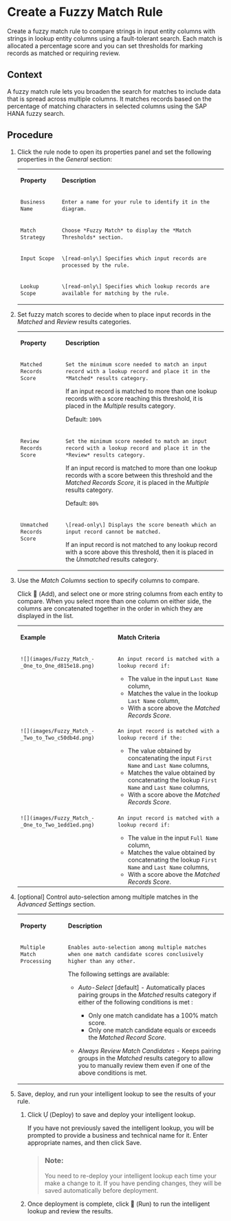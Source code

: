 <!-- loiob063518d7a684051b66cc6d9681c8753 -->

<link rel="stylesheet" type="text/css" href="css/sap-icons.css"/>

# Create a Fuzzy Match Rule

Create a fuzzy match rule to compare strings in input entity columns with strings in lookup entity columns using a fault-tolerant search. Each match is allocated a percentage score and you can set thresholds for marking records as matched or requiring review.



## Context

A fuzzy match rule lets you broaden the search for matches to include data that is spread across multiple columns. It matches records based on the percentage of matching characters in selected columns using the SAP HANA fuzzy search.



## Procedure

1.  Click the rule node to open its properties panel and set the following properties in the *General* section:


    <table>
    <tr>
    <th valign="top">

    Property


    
    </th>
    <th valign="top">

    Description


    
    </th>
    </tr>
    <tr>
    <td valign="top">
    
        Business Name


    
    </td>
    <td valign="top">
    
        Enter a name for your rule to identify it in the diagram.


    
    </td>
    </tr>
    <tr>
    <td valign="top">
    
        Match Strategy


    
    </td>
    <td valign="top">
    
        Choose *Fuzzy Match* to display the *Match Thresholds* section.


    
    </td>
    </tr>
    <tr>
    <td valign="top">
    
        Input Scope


    
    </td>
    <td valign="top">
    
        \[read-only\] Specifies which input records are processed by the rule.


    
    </td>
    </tr>
    <tr>
    <td valign="top">
    
        Lookup Scope


    
    </td>
    <td valign="top">
    
        \[read-only\] Specifies which lookup records are available for matching by the rule.


    
    </td>
    </tr>
    </table>
    
2.  Set fuzzy match scores to decide when to place input records in the *Matched* and *Review* results categories.


    <table>
    <tr>
    <th valign="top">

    Property


    
    </th>
    <th valign="top">

    Description


    
    </th>
    </tr>
    <tr>
    <td valign="top">
    
        Matched Records Score


    
    </td>
    <td valign="top">
    
        Set the minimum score needed to match an input record with a lookup record and place it in the *Matched* results category. 

    If an input record is matched to more than one lookup records with a score reaching this threshold, it is placed in the *Multiple* results category.

    Default: `100%`


    
    </td>
    </tr>
    <tr>
    <td valign="top">
    
        Review Records Score


    
    </td>
    <td valign="top">
    
        Set the minimum score needed to match an input record with a lookup record and place it in the *Review* results category. 

    If an input record is matched to more than one lookup records with a score between this threshold and the *Matched Records Score*, it is placed in the *Multiple* results category.

    Default: `80%`


    
    </td>
    </tr>
    <tr>
    <td valign="top">
    
        Unmatched Records Score


    
    </td>
    <td valign="top">
    
        \[read-only\] Displays the score beneath which an input record cannot be matched. 

    If an input record is not matched to any lookup record with a score above this threshold, then it is placed in the *Unmatched* results category.


    
    </td>
    </tr>
    </table>
    
3.  Use the *Match Columns* section to specify columns to compare.

    Click <span class="FPA-icons"></span> \(Add\), and select one or more string columns from each entity to compare. When you select more than one column on either side, the columns are concatenated together in the order in which they are displayed in the list.


    <table>
    <tr>
    <th valign="top">

    Example


    
    </th>
    <th valign="top">

    Match Criteria


    
    </th>
    </tr>
    <tr>
    <td valign="top">
    
        ![](images/Fuzzy_Match_-_One_to_One_d815e18.png)


    
    </td>
    <td valign="top">
    
        An input record is matched with a lookup record if:

    -   The value in the input `Last Name` column,
    -   Matches the value in the lookup `Last Name` column,
    -   With a score above the *Matched Records Score*.


    
    </td>
    </tr>
    <tr>
    <td valign="top">
    
        ![](images/Fuzzy_Match_-_Two_to_Two_c50db4d.png)


    
    </td>
    <td valign="top">
    
        An input record is matched with a lookup record if the:

    -   The value obtained by concatenating the input `First Name` and `Last Name` columns,
    -   Matches the value obtained by concatenating the lookup `First Name` and `Last Name` columns,
    -   With a score above the *Matched Records Score*.


    
    </td>
    </tr>
    <tr>
    <td valign="top">
    
        ![](images/Fuzzy_Match_-_One_to_Two_1edd1ed.png)


    
    </td>
    <td valign="top">
    
        An input record is matched with a lookup record if:

    -   The value in the input `Full Name` column,
    -   Matches the value obtained by concatenating the lookup `First Name` and `Last Name` columns,
    -   With a score above the *Matched Records Score*.


    
    </td>
    </tr>
    </table>
    
4.  \[optional\] Control auto-selection among multiple matches in the *Advanced Settings* section.


    <table>
    <tr>
    <th valign="top">

    Property


    
    </th>
    <th valign="top">

    Description


    
    </th>
    </tr>
    <tr>
    <td valign="top">
    
        Multiple Match Processing


    
    </td>
    <td valign="top">
    
        Enables auto-selection among multiple matches when one match candidate scores conclusively higher than any other. 

    The following settings are available:

    -   *Auto-Select* \[default\] - Automatically places pairing groups in the *Matched* results category if either of the following conditions is met :
        -   Only one match candidate has a 100% match score.
        -   Only one match candidate equals or exceeds the *Matched Record Score*.

    -   *Always Review Match Candidates* - Keeps pairing groups in the *Matched* results category to allow you to manually review them even if one of the above conditions is met.


    
    </td>
    </tr>
    </table>
    
5.  Save, deploy, and run your intelligent lookup to see the results of your rule.

    1.  Click <span class="SAP-icons"></span> \(Deploy\) to save and deploy your intelligent lookup.

        If you have not previously saved the intelligent lookup, you will be prompted to provide a business and technical name for it. Enter appropriate names, and then click Save.

        > ### Note:  
        > You need to re-deploy your intelligent lookup each time your make a change to it. If you have pending changes, they will be saved automatically before deployment.

    2.  Once deployment is complete, click <span class="FPA-icons"></span> \(Run\) to run the intelligent lookup and review the results.



